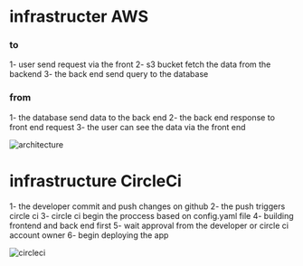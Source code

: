 # infrastructer AWS

### to

1- user send request via the front
2- s3 bucket fetch the data from the backend
3- the back end send query to the database

### from

1- the database send data to the back end
2- the back end response to front end request
3- the user can see the data via the front end

![architecture](https://user-images.githubusercontent.com/98834672/216074232-48e9518b-7429-40f3-833f-b7d8c066661f.png)

# infrastructure CircleCi

1- the developer commit and push changes on github
2- the push triggers circle ci
3- circle ci begin the proccess based on config.yaml file
4- building frontend and back end first
5- wait approval from the developer or circle ci account owner
6- begin deploying the app

![circleci](https://user-images.githubusercontent.com/98834672/216134888-846cf6c0-473e-4d9b-a743-5773cc0cdd8f.png)
